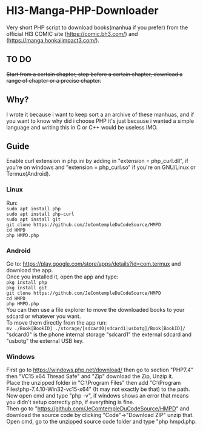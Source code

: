 # HI3-Manga-PHP-Downloader
Very short PHP script to download books(manhua if you prefer) from the official HI3 COMIC site (https://comic.bh3.com/) and (https://manga.honkaiimpact3.com/).

## TO DO
~~Start from a certain chapter, stop before a certain chapter, download a range of chapter or a precise chapter.~~

## Why?
I wrote it because i want to keep sort a an archive of these manhuas, and if you want to know why did i choose PHP it's just because i wanted a simple language and writing this in C or C++ would be useless IMO.

## Guide
Enable curl extension in php.ini by adding in "extension = php_curl.dll", if you're on windows and "extension = php_curl.so" if you're on GNU/Linux or Termux(Android).
### Linux
Run: \
```sudo apt install php```\
```sudo apt install php-curl```\
```sudo apt install git```\
```git clone https://github.com/JeComtempleDuCodeSource/HMPD```\
```cd HMPD```\
```php HMPD.php```

### Android
Go to: https://play.google.com/store/apps/details?id=com.termux and download the app. \
Once you installed it, open the app and type: \
```pkg install php```\
```pkg install git```\
```git clone https://github.com/JeComtempleDuCodeSource/HMPD```\
```cd HMPD```\
```php HMPD.php```\
You can then use a file explorer to move the downloaded books to your sdcard or whatever you want.\
To move them directly from the app run:\
```mv ./Book[BookID] ./storage/[sdcard0|sdcard1|usbotg]/Book[BookID]/```\
"sdcard0" is the phone internal storage "sdcard1" the external sdcard and "usbotg" the external USB key.

### Windows
First go to https://windows.php.net/download/ then go to section "PHP7.4" then "VC15 x64 Thread Safe" and "Zip" download the Zip, Unzip it.\
Place the unzipped folder in "C:\Program Files" then add "C:\Program Files\php-7.4.10-Win32-vc15-x64" (It may not exactly be that) to the path.\
Now open cmd and type "php -v", if windows shows an error that means you didn't setup correctly php, if everything is fine.\
Then go to "https://github.com/JeComtempleDuCodeSource/HMPD" and download the source code by clicking "Code"->"Download ZIP" unzip that.\
Open cmd, go to the unzipped source code folder and type "php hmpd.php.
